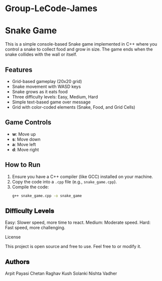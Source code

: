 # Group-LeCode-James
# Snake Game

This is a simple console-based Snake game implemented in C++ where you control a snake to collect food and grow in size. The game ends when the snake collides with the wall or itself.
 
## Features

- Grid-based gameplay (20x20 grid)
- Snake movement with WASD keys
- Snake grows as it eats food
- Three difficulty levels: Easy, Medium, Hard
- Simple text-based game over message
- Grid with color-coded elements (Snake, Food, and Grid Cells)

## Game Controls

- **w**: Move up
- **s**: Move down
- **a**: Move left
- **d**: Move right

## How to Run

1. Ensure you have a C++ compiler (like GCC) installed on your machine.
2. Copy the code into a `.cpp` file (e.g., `snake_game.cpp`).
3. Compile the code:
   ```bash
   g++ snake_game.cpp -o snake_game

## 𝐃𝐢𝐟𝐟𝐢𝐜𝐮𝐥𝐭𝐲 𝐋𝐞𝐯𝐞𝐥𝐬
Easy: Slower speed, more time to react.
Medium: Moderate speed.
Hard: Fast speed, more challenging.

License

This project is open source and free to use. Feel free to or modify it.

## 𝐀𝐮𝐭𝐡𝐨𝐫𝐬
Arpit Payasi
Chetan Raghav
Kush Solanki
Nishta Vadher


